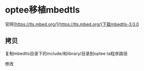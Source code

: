 # optee移植mbedtls

官网[https://tls.mbed.org/](https://tls.mbed.org/)下载mbedtls-3.0.0

## 拷贝

复制mbedtls目录下的include/和library/目录到optee ta程序路径

修改